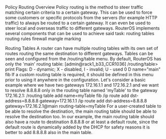 Policy Routing
Overview
Policy routing is the method to steer traffic matching certain criteria to a certain gateway. This can be used to force some customers or specific protocols from the servers (for example HTTP traffic) to always be routed to a certain gateway. It can even be used to steer local and overseas traffic to different gateways.
RouterOS implements several components that can be used to achieve said task:
routing tables
routing rules
firewall mangle marking

Routing Tables
A router can have multiple routing tables with its own set of routes routing the same destination to different gateways.
Tables can be seen and configured from the /routing/table menu.
By default, RouterOS has only the 'main' routing table:
[admin@rack1_b33_CCR1036] /routing/table> print
Flags: D - dynamic; X - disabled, I - invalid; U - used
0 D name="main" fib
If a custom routing table is required, it should be defined in this menu prior to using it anywhere in the configuration.
Let's consider a basic example where we have two gateways 172.16.1.1 and 172.16.2.1 and we want to resolve 8.8.8.8 only in the routing table named 'myTable' to the gateway 172.16.2.1:
/routing table add name=myTable fib
/ip route add dst-address=8.8.8.8 gateway=172.16.1.1
/ip route add dst-address=8.8.8.8 gateway=172.16.2.1@main routing-table=myTable
For a user-created table to be able to resolve the destination, the main routing table should be able to resolve the destination too.
In our example, the main routing table should also have a route to destination 8.8.8.8 or at least a default route, since the default route is dynamically added by the DHCP for safety reasons it is better to add 8.8.8.8 also in the main table.
